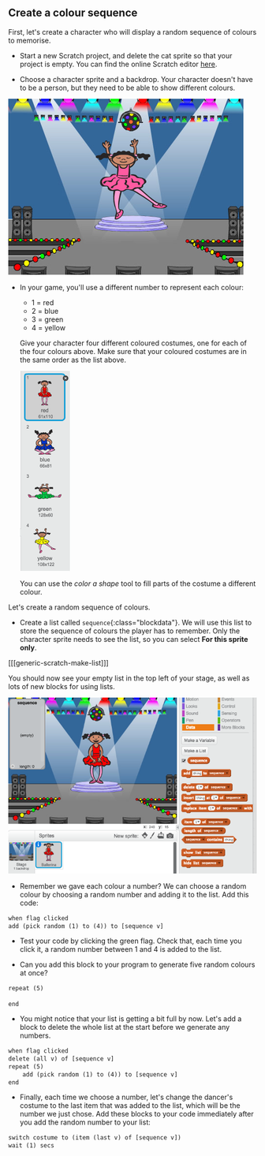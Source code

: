 ## Create a colour sequence

First, let's create a character who will display a random sequence of colours to memorise.

+ Start a new Scratch project, and delete the cat sprite so that your project is empty. You can find the online Scratch editor [here](http://jumpto.cc/scratch-new).

+ Choose a character sprite and a backdrop. Your character doesn't have to be a person, but they need to be able to show different colours.

![screenshot](images/colour-sprite.png)

+ In your game, you'll use a different number to represent each colour:
    
    + 1 = red
    + 2 = blue
    + 3 = green
    + 4 = yellow
    
    Give your character four different coloured costumes, one for each of the four colours above. Make sure that your coloured costumes are in the same order as the list above.
    
    ![screenshot](images/colour-costume.png)
    
    You can use the *color a shape* tool to fill parts of the costume a different colour.

Let's create a random sequence of colours.

+ Create a list called `sequence`{:class="blockdata"}. We will use this list to store the sequence of colours the player has to remember. Only the character sprite needs to see the list, so you can select **For this sprite only**.

[[[generic-scratch-make-list]]]

You should now see your empty list in the top left of your stage, as well as lots of new blocks for using lists.

![screenshot](images/colour-list-blocks.png)

+ Remember we gave each colour a number? We can choose a random colour by choosing a random number and adding it to the list. Add this code:

```blocks
when flag clicked
add (pick random (1) to (4)) to [sequence v]
```

+ Test your code by clicking the green flag. Check that, each time you click it, a random number between 1 and 4 is added to the list.

+ Can you add this block to your program to generate five random colours at once?

```blocks
repeat (5)

end
```

+ You might notice that your list is getting a bit full by now. Let's add a block to delete the whole list at the start before we generate any numbers.

```blocks
when flag clicked
delete (all v) of [sequence v]
repeat (5)
    add (pick random (1) to (4)) to [sequence v]
end
```

+ Finally, each time we choose a number, let's change the dancer's costume to the last item that was added to the list, which will be the number we just chose. Add these blocks to your code immediately after you add the random number to your list:

```blocks
switch costume to (item (last v) of [sequence v])
wait (1) secs
```
